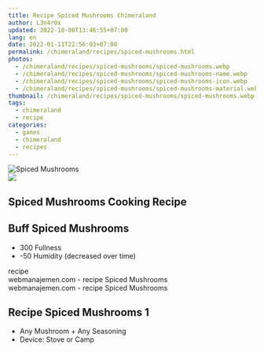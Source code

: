```yaml
---
title: Recipe Spiced Mushrooms Chimeraland
author: L3n4r0x
updated: 2022-10-06T13:46:55+07:00
lang: en
date: 2022-01-11T22:56:03+07:00
permalink: /chimeraland/recipes/spiced-mushrooms.html
photos:
  - /chimeraland/recipes/spiced-mushrooms/spiced-mushrooms.webp
  - /chimeraland/recipes/spiced-mushrooms/spiced-mushrooms-name.webp
  - /chimeraland/recipes/spiced-mushrooms/spiced-mushrooms-icon.webp
  - /chimeraland/recipes/spiced-mushrooms/spiced-mushrooms-material.webp
thumbnail: /chimeraland/recipes/spiced-mushrooms/spiced-mushrooms.webp
tags:
  - chimeraland
  - recipe
categories:
  - games
  - chimeraland
  - recipes
---
```


<link
  rel="stylesheet"
  href="https://rawcdn.githack.com/dimaslanjaka/Web-Manajemen/870a349/css/bootstrap-5-3-0-alpha3-wrapper.css"
/>
<section id="bootstrap-wrapper">
  <div data-bs-theme="dark">
    <div class="card mb-2">
      <div class="card-body">
        <div class="row g-0">
          <div class="col-sm-4 position-relative mb-2">
            <img
              src="https://www.webmanajemen.com/chimeraland/recipes/spiced-mushrooms/spiced-mushrooms-material.webp"
              class="card-img fit-cover w-100 h-100"
              alt="Spiced Mushrooms"
              data-fancybox="true"
            />
          </div>
          <div class="col-sm-8 mb-2">
            <div class="card-body">
              <div class="d-flex flex-row align-items-center mb-3">
                <img
                  class="d-inline-block me-2"
                  src="https://www.webmanajemen.com/chimeraland/recipes/spiced-mushrooms/spiced-mushrooms-icon.webp"
                  width="auto"
                  height="auto"
                  style="vertical-align: middle"
                />
                <h2 class="fs-5">Spiced Mushrooms Cooking Recipe</h2>
              </div>
              <h2 class="card-title fs-5">Buff Spiced Mushrooms</h2>
              <div class="card-text">
                <ul>
                  <li>300 Fullness</li>
                  <li>-50 Humidity (decreased over time)</li>
                </ul>
              </div>
              <span class="badge rounded-pill">recipe</span>
            </div>
            <div class="card-footer text-end text-muted mt-auto">
              webmanajemen.com - recipe Spiced Mushrooms
            </div>
          </div>
        </div>
      </div>
      <div class="card-footer text-end text-muted">
        webmanajemen.com - recipe Spiced Mushrooms
      </div>
    </div>
    <div class="row mb-2">
      <div class="col-12 col-lg-6 recipe-item mb-2">
        <div class="card">
          <div class="card-body">
            <h2 class="card-title fs-5">Recipe Spiced Mushrooms 1</h2>
            <div class="card-text">
              <ul>
                <li>Any Mushroom<span> + </span>Any Seasoning</li>
                <li>Device: Stove or Camp</li>
              </ul>
            </div>
          </div>
        </div>
      </div>
    </div>
  </div>
</section>